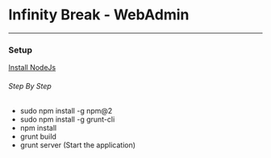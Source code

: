 # Infinity Break - WebAdmin
--------------------------

### Setup

[Install NodeJs](https://nodejs.org/en/)

###### Step By Step
* sudo npm install -g npm@2
* sudo npm install -g grunt-cli
* npm install 
* grunt build
* grunt server (Start the application)
